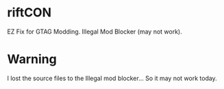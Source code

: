 # riftCON
EZ Fix for GTAG Modding.
Illegal Mod Blocker (may not work).


# Warning
I lost the source files to the Illegal mod blocker...
So it may not work today.
